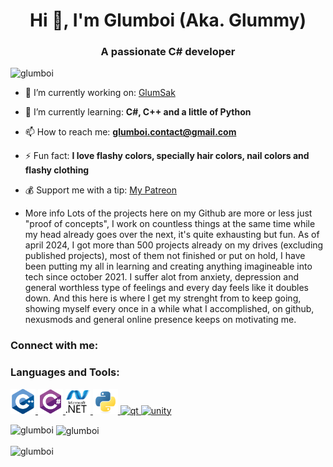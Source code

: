 <h1 align="center">Hi 👋, I'm Glumboi (Aka. Glummy)</h1>
<h3 align="center">A passionate C# developer</h3>

<p align="left"> <img src="https://komarev.com/ghpvc/?username=glumboi&label=Profile%20views&color=0e75b6&style=flat" alt="glumboi" /> </p>

- 🔭 I’m currently working on: [GlumSak](https://github.com/Glumboi/GlumSak)

- 🌱 I’m currently learning: **C#, C++ and a little of Python**

- 📫 How to reach me: **glumboi.contact@gmail.com**

- ⚡ Fun fact: **I love flashy colors, specially hair colors, nail colors and flashy clothing**

- 💰 Support me with a tip: [My Patreon](https://www.patreon.com/Glummy)

- More info 
  Lots of the projects here on my Github are more or less just "proof of concepts", I work on countless things at the same time while my head already goes over the next, it's quite exhausting but fun.
  As of april 2024, I got more than 500 projects already on my drives (excluding published projects), most of them not finished or put on hold, I have been putting my all in learning and creating anything imagineable into tech since october 2021.
  I suffer alot from anxiety, depression and general worthless type of feelings and every day feels like it doubles down.
  And this here is where I get my strenght from to keep going, showing myself every once in a while what I accomplished, on github, nexusmods and general online presence keeps on motivating me. 

<h3 align="left">Connect with me:</h3>
<p align="left">
</p>

<h3 align="left">Languages and Tools:</h3>
<p align="left"> <a href="https://www.w3schools.com/cpp/" target="_blank" rel="noreferrer"> <img src="https://raw.githubusercontent.com/devicons/devicon/master/icons/cplusplus/cplusplus-original.svg" alt="cplusplus" width="40" height="40"/> </a> <a href="https://www.w3schools.com/cs/" target="_blank" rel="noreferrer"> <img src="https://raw.githubusercontent.com/devicons/devicon/master/icons/csharp/csharp-original.svg" alt="csharp" width="40" height="40"/> </a> <a href="https://dotnet.microsoft.com/" target="_blank" rel="noreferrer"> <img src="https://raw.githubusercontent.com/devicons/devicon/master/icons/dot-net/dot-net-original-wordmark.svg" alt="dotnet" width="40" height="40"/> </a> <a href="https://www.python.org" target="_blank" rel="noreferrer"> <img src="https://raw.githubusercontent.com/devicons/devicon/master/icons/python/python-original.svg" alt="python" width="40" height="40"/> </a> <a href="https://www.qt.io/" target="_blank" rel="noreferrer"> <img src="https://upload.wikimedia.org/wikipedia/commons/0/0b/Qt_logo_2016.svg" alt="qt" width="40" height="40"/> </a> <a href="https://unity.com/" target="_blank" rel="noreferrer"> <img src="https://www.vectorlogo.zone/logos/unity3d/unity3d-icon.svg" alt="unity" width="40" height="40"/> </a> </p>

<p><img align="left" src="https://github-readme-stats.vercel.app/api/top-langs?username=glumboi&show_icons=true&theme=dark&locale=en&layout=compact" alt="glumboi" /></p>

<p>&nbsp;<img align="center" src="https://github-readme-stats.vercel.app/api?username=glumboi&show_icons=true&theme=dark&locale=en" alt="glumboi" /></p>

<p><img align="center" src="https://github-readme-streak-stats.herokuapp.com/?user=glumboi&theme=dark" alt="glumboi" /></p>

